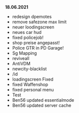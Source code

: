 **18.06.2021**
- redesign dpemotes
- remove safezone max limit
- neuer loodingscreen
- neues car hud
- fixed policejob!
- shop preise angepasst!
- Police GTR in PD Garage!
- Sg Mapping
- reviveall
- AntiVDM
- newcity-blacklist
- /id
- loadingscreen Fixed
- fixed Waffenshop 
- fixed personal menu
- Test
- Ben56 updated essentialmode
- Ben56 updated server cache
